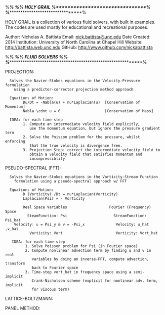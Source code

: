 %*****************************************************************************%
%********************************% HOLY GRAIL %*******************************%
%*****************************************************************************%

HOLY GRAIL is a collection of various fluid solvers, with built in examples.
  The codes are used mostly for educational and recreational purposes.

Author: Nicholas A. Battista
Email:  nick.battista@unc.edu
Date Created: 2014
Institution: University of North Carolina at Chapel Hill
Website: http://battista.web.unc.edu
GitHub: http://www.github.com/nickabattista

%*****************************************************************************%
%******************************% FLUID SOLVERS %******************************%
%*****************************************************************************%

PROJECTION:

      Solves the Navier-Stokes equations in the Velocity-Pressure formulation 
        using a predictor-corrector projection method approach
 
      Equations of Motion:
            Du/Dt = -Nabla(u) + nu*Laplacian(u)  [Conservation of Momentum]
            Nabla \cdot u = 0                    [Conservation of Mass]                                   

      IDEA: for each time-step
            1. Compute an intermediate velocity field explicitly, 
               use the momentum equation, but ignore the pressure gradient term
            2. Solve the Poisson problem for the pressure, whilst enforcing
               that the true velocity is divergence free. 
            3. Projection Step: correct the intermediate velocity field to
               obtain a velocity field that satisfies momentum and
               incompressiblity.

PSEUDO-SPECTRAL (FFT):
   
      Solves the Navier-Stokes equations in the Vorticity-Stream Function
        formulation using a pseudo-spectral approach w/ FFT
 
      Equations of Motion:
            D (Vorticity) /Dt = nu*Laplacian(Vorticity)  
            Laplacian(Psi) = - Vorticity                                                       

            Real Space Variables                   Fourier (Frequency) Space                                                          
              SteamFunction: Psi                     StreamFunction: Psi_hat
        Velocity: u = Psi_y & v = -Psi_x              Velocity: u_hat ,v_hat
               Vorticity: Vort                        Vorticity: Vort_hat

       IDEA: for each time-step
             1. Solve Poisson problem for Psi (in Fourier space)
             2. Compute nonlinear advection term by finding u and v in real
                variables by doing an inverse-FFT, compute advection, transform
                back to Fourier space
             3. Time-step vort_hat in frequency space using a semi-implicit
                Crank-Nicholson scheme (explicit for nonlinear adv. term, implicit
                for viscous term)

LATTICE-BOLTZMANN:

PANEL METHOD:


